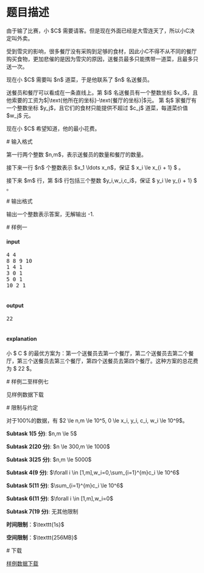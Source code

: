 # 题目描述

<p>由于输了比赛，小 $C$ 需要请客。但是现在外面已经是大雪连天了，所以小C决定叫外卖。</p>
<p>受到雪灾的影响，很多餐厅没有采购到足够的食材，因此小C不得不从不同的餐厅购买食物，更加悲催的是因为雪灾的原因，送餐员最多只能携带一道菜，且最多只送一次。</p>
<p>现在小 $C$ 需要叫 $n$ 道菜，于是他联系了 $n$ 名送餐员。</p>
<p>送餐员和餐厅可以看成在一条直线上。第 $i$ 名送餐员有一个整数坐标 $x_i$，且他索要的工资为$|\text{他所在的坐标}-\text{餐厅的坐标}|$元。
第 $j$ 家餐厅有一个整数坐标 $y_j$，且它们的食材只能提供不超过 $c_j$ 道菜，每道菜价值 $w_j$ 元。</p>
<p>现在小 $C$ 希望知道，他的最小花费。</p>
# 输入格式


<p>第一行两个整数 $n,m$，表示送餐员的数量和餐厅的数量。</p>
<p>接下来一行 $n$ 个整数表示 $x_1 \ldots x_n$，保证 $ x_i \le x_{i + 1} $ 。</p>
<p>接下来 $m$ 行，第 $i$ 行包括三个整数 $y_i,w_i,c_i$，保证 $ y_i \le y_{i + 1} $ 。</p>
# 输出格式


<p>输出一个整数表示答案，无解输出 -1.</p>
# 样例一


<h4>input</h4>
<pre>4 4
8 8 9 10
1 4 1
3 0 1
5 0 1
10 2 1

</pre>

<h4>output</h4>
<pre>22

</pre>

<h4>explanation</h4>
<p>小 $ C $ 的最优方案为：第一个送餐员去第一个餐厅，第二个送餐员去第二个餐厅，第三个送餐员去第三个餐厅，第四个送餐员去第四个餐厅。这种方案的总花费为 $ 22 $。</p>
# 样例二至样例七


<p>见样例数据下载</p>
# 限制与约定


<p>对于100%的数据，有 $2 \le n,m \le 10^5, 0 \le x_i, y_i, c_i, w_i \le 10^9$。</p>
<p><strong>Subtask 1(5 分)</strong>:  $n,m \le 5​$</p>
<p><strong>Subtask 2(20 分)</strong>: $n \le 300,m \le 1000$</p>
<p><strong>Subtask 3(25 分)</strong>: $n,m \le 5000$</p>
<p><strong>Subtask 4(9 分)</strong>: $\forall i \in [1,m],w_i=0,\sum_{i=1}^{m}c_i \le 10^6$</p>
<p><strong>Subtask 5(11 分)</strong>: $\sum_{i=1}^{m}c_i \le 10^6$</p>
<p><strong>Subtask 6(11 分)</strong>: $\forall i \in [1,m],w_i=0$</p>
<p><strong>Subtask 7(19 分)</strong>: 无其他限制</p>
<p><strong>时间限制</strong>：$\texttt{1s}$</p>
<p><strong>空间限制</strong>：$\texttt{256MB}$</p>
# 下载


<p><a href="/download.php?type=problem&amp;id=455">样例数据下载</a></p>
